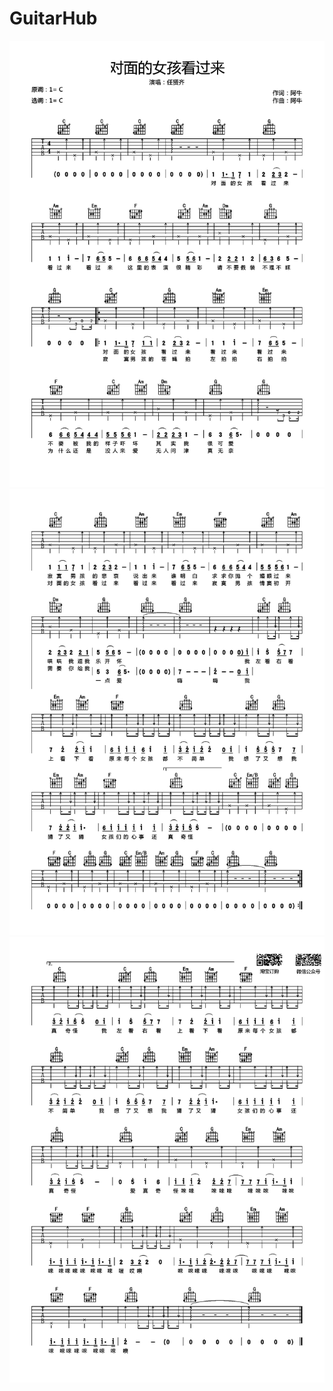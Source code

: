 # GuitarHub

![对面的女孩看过来吉他谱_任贤齐_C调高清版_0](./对面的女孩看过来吉他谱_任贤齐_C调高清版_0.jpg)
![对面的女孩看过来吉他谱_任贤齐_C调高清版_1](./对面的女孩看过来吉他谱_任贤齐_C调高清版_1.jpg)
![对面的女孩看过来吉他谱_任贤齐_C调高清版_2](./对面的女孩看过来吉他谱_任贤齐_C调高清版_2.jpg)
